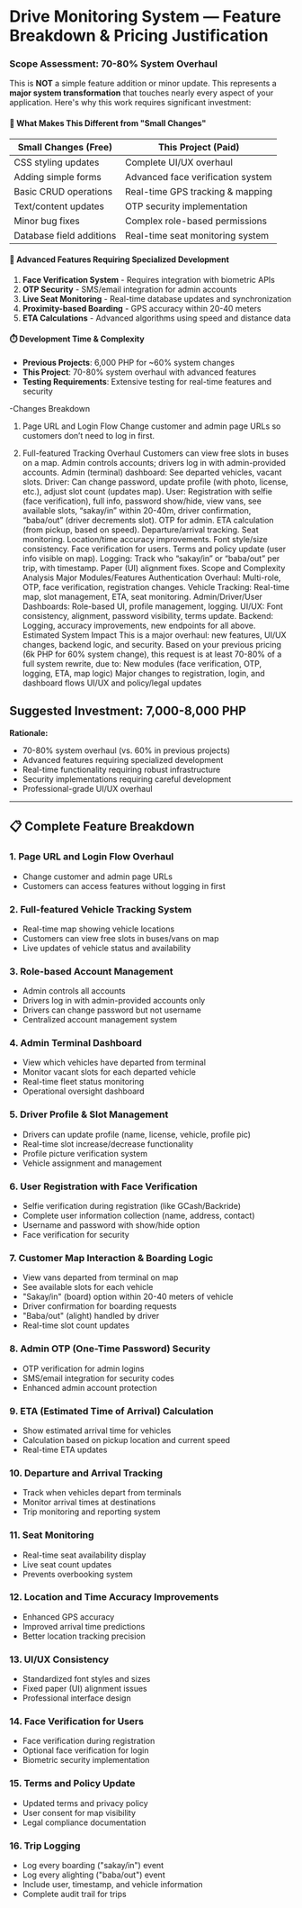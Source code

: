 # Drive Monitoring System — Feature Breakdown & Pricing Justification

### **Scope Assessment: 70-80% System Overhaul**

This is **NOT** a simple feature addition or minor update. This represents a **major system transformation** that touches nearly every aspect of your application. Here's why this work requires significant investment:

#### **🔄 What Makes This Different from "Small Changes"**

| Small Changes (Free) | This Project (Paid) |
|----------------------|---------------------|
| CSS styling updates | Complete UI/UX overhaul |
| Adding simple forms | Advanced face verification system |
| Basic CRUD operations | Real-time GPS tracking & mapping |
| Text/content updates | OTP security implementation |
| Minor bug fixes | Complex role-based permissions |
| Database field additions | Real-time seat monitoring system |

#### **🚀 Advanced Features Requiring Specialized Development**

1. **Face Verification System** - Requires integration with biometric APIs
2. **OTP Security** - SMS/email integration for admin accounts
3. **Live Seat Monitoring** - Real-time database updates and synchronization
4. **Proximity-based Boarding** - GPS accuracy within 20-40 meters
5. **ETA Calculations** - Advanced algorithms using speed and distance data

#### **⏱️ Development Time & Complexity**

- **Previous Projects**: 6,000 PHP for ~60% system changes
- **This Project**: 70-80% system overhaul with advanced features
- **Testing Requirements**: Extensive testing for real-time features and security


-Changes Breakdown

1. Page URL and Login Flow
Change customer and admin page URLs so customers don’t need to log in first.

2. Full-featured Tracking Overhaul
Customers can view free slots in buses on a map.
Admin controls accounts; drivers log in with admin-provided accounts.
Admin (terminal) dashboard: See departed vehicles, vacant slots.
Driver: Can change password, update profile (with photo, license, etc.), adjust slot count (updates map).
User: Registration with selfie (face verification), full info, password show/hide, view vans, see available slots, “sakay/in” within 20-40m, driver confirmation, “baba/out” (driver decrements slot).
OTP for admin.
ETA calculation (from pickup, based on speed).
Departure/arrival tracking.
Seat monitoring.
Location/time accuracy improvements.
Font style/size consistency.
Face verification for users.
Terms and policy update (user info visible on map).
Logging: Track who “sakay/in” or “baba/out” per trip, with timestamp.
Paper (UI) alignment fixes.
Scope and Complexity Analysis
Major Modules/Features
Authentication Overhaul: Multi-role, OTP, face verification, registration changes.
Vehicle Tracking: Real-time map, slot management, ETA, seat monitoring.
Admin/Driver/User Dashboards: Role-based UI, profile management, logging.
UI/UX: Font consistency, alignment, password visibility, terms update.
Backend: Logging, accuracy improvements, new endpoints for all above.
Estimated System Impact
This is a major overhaul: new features, UI/UX changes, backend logic, and security.
Based on your previous pricing (6k PHP for 60% system change), this request is at least 70-80% of a full system rewrite, due to:
New modules (face verification, OTP, logging, ETA, map logic)
Major changes to registration, login, and dashboard flows
UI/UX and policy/legal updates

## **Suggested Investment: 7,000-8,000 PHP**

**Rationale:**
- 70-80% system overhaul (vs. 60% in previous projects)
- Advanced features requiring specialized development
- Real-time functionality requiring robust infrastructure
- Security implementations requiring careful development
- Professional-grade UI/UX overhaul

---

## **📋 Complete Feature Breakdown**

### **1. Page URL and Login Flow Overhaul**
- Change customer and admin page URLs
- Customers can access features without logging in first

### **2. Full-featured Vehicle Tracking System**
- Real-time map showing vehicle locations
- Customers can view free slots in buses/vans on map
- Live updates of vehicle status and availability

### **3. Role-based Account Management**
- Admin controls all accounts
- Drivers log in with admin-provided accounts only
- Drivers can change password but not username
- Centralized account management system

### **4. Admin Terminal Dashboard**
- View which vehicles have departed from terminal
- Monitor vacant slots for each departed vehicle
- Real-time fleet status monitoring
- Operational oversight dashboard

### **5. Driver Profile & Slot Management**
- Drivers can update profile (name, license, vehicle, profile pic)
- Real-time slot increase/decrease functionality
- Profile picture verification system
- Vehicle assignment and management

### **6. User Registration with Face Verification**
- Selfie verification during registration (like GCash/Backride)
- Complete user information collection (name, address, contact)
- Username and password with show/hide option
- Face verification for security

### **7. Customer Map Interaction & Boarding Logic**
- View vans departed from terminal on map
- See available slots for each vehicle
- "Sakay/in" (board) option within 20-40 meters of vehicle
- Driver confirmation for boarding requests
- "Baba/out" (alight) handled by driver
- Real-time slot count updates

### **8. Admin OTP (One-Time Password) Security**
- OTP verification for admin logins
- SMS/email integration for security codes
- Enhanced admin account protection

### **9. ETA (Estimated Time of Arrival) Calculation**
- Show estimated arrival time for vehicles
- Calculation based on pickup location and current speed
- Real-time ETA updates

### **10. Departure and Arrival Tracking**
- Track when vehicles depart from terminals
- Monitor arrival times at destinations
- Trip monitoring and reporting system

### **11. Seat Monitoring**
- Real-time seat availability display
- Live seat count updates
- Prevents overbooking system

### **12. Location and Time Accuracy Improvements**
- Enhanced GPS accuracy
- Improved arrival time predictions
- Better location tracking precision

### **13. UI/UX Consistency**
- Standardized font styles and sizes
- Fixed paper (UI) alignment issues
- Professional interface design

### **14. Face Verification for Users**
- Face verification during registration
- Optional face verification for login
- Biometric security implementation

### **15. Terms and Policy Update**
- Updated terms and privacy policy
- User consent for map visibility
- Legal compliance documentation

### **16. Trip Logging**
- Log every boarding ("sakay/in") event
- Log every alighting ("baba/out") event
- Include user, timestamp, and vehicle information
- Complete audit trail for trips
